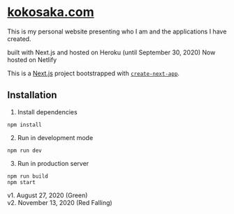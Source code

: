 # [kokosaka.com](https://www.kokosaka.com/)

This is my personal website presenting who I am and the applications I have created.

built with Next.js and hosted on Heroku (until September 30, 2020)
Now hosted on Netlify

This is a [Next.js](https://nextjs.org/) project bootstrapped with [`create-next-app`](https://github.com/vercel/next.js/tree/canary/packages/create-next-app).

## Installation

1. Install dependencies

```
npm install
```

2. Run in development mode

```
npm run dev
```

3. Run in production server

```
npm run build
npm start
```

v1. August 27, 2020 (Green) <br>
v2. November 13, 2020 (Red Falling)
